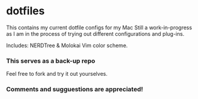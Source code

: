 # dotfiles
This contains my current dotfile configs for my Mac
Still a work-in-progress as I am in the process of trying out different configurations and plug-ins.

Includes: NERDTree & Molokai Vim color scheme.

### This serves as a back-up repo
Feel free to fork and try it out yourselves.

### Comments and sugguestions are appreciated!
